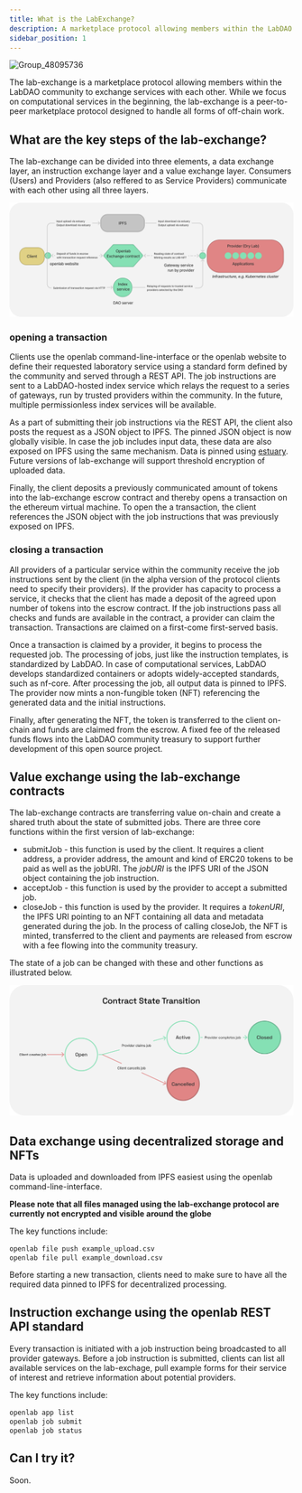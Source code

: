```yaml
---
title: What is the LabExchange?
description: A marketplace protocol allowing members within the LabDAO community to exchange services with each other.
sidebar_position: 1
---
```

![Group_48095736](https://user-images.githubusercontent.com/18559148/169604391-e8cb4e89-44f0-4aae-84fa-c639b2c647ab.png)

The lab-exchange is a marketplace protocol allowing members within the LabDAO community to exchange services with each other. While we focus on computational services in the beginning, the lab-exchange is a peer-to-peer marketplace protocol designed to handle all forms of off-chain work. 

## What are the key steps of the lab-exchange?
The lab-exchange can be divided into three elements, a data exchange layer, an instruction exchange layer and a value exchange layer. Consumers (Users) and Providers (also reffered to as Service Providers) communicate with each other using all three layers. 

![](https://github.com/labdao/assets/blob/main/openlab_exchange/Group%203.png?raw=true)

### opening a transaction
Clients use the openlab command-line-interface or the openlab website to define their requested laboratory service using a standard form defined by the community and served through a REST API. The job instructions are sent to a LabDAO-hosted index service which relays the request to a series of gateways, run by trusted providers within the community. In the future, multiple permissionless index services will be available. 

As a part of submitting their job instructions via the REST API, the client also posts the request as a JSON object to IPFS. The pinned JSON object is now globally visible. In case the job includes input data, these data are also exposed on IPFS using the same mechanism. Data is pinned using [estuary](https://estuary.tech/). Future versions of lab-exchange will support threshold encryption of uploaded data.

Finally, the client deposits a previously communicated amount of tokens into the lab-exchange escrow contract and thereby opens a transaction on the ethereum virtual machine. To open the a transaction, the client references the JSON object with the job instructions that was previously exposed on IPFS.

### closing a transaction
All providers of a particular service within the community receive the job instructions sent by the client (in the alpha version of the protocol clients need to specify their providers). If the provider has capacity to process a service, it checks that the client has made a deposit of the agreed upon number of tokens into the escrow contract. If the job instructions pass all checks and funds are available in the contract, a provider can claim the transaction. Transactions are claimed on a first-come first-served basis.  

Once a transaction is claimed by a provider, it begins to process the requested job. The processing of jobs, just like the instruction templates, is standardized by LabDAO. In case of computational services, LabDAO develops standardized containers or adopts widely-accepted standards, such as nf-core. After processing the job, all output data is pinned to IPFS. The provider now mints a non-fungible token (NFT) referencing the generated data and the initial instructions.

Finally, after generating the NFT, the token is transferred to the client on-chain and funds are claimed from the escrow. A fixed fee of the released funds flows into the LabDAO community treasury to support further development of this open source project. 

## Value exchange using the lab-exchange contracts
The lab-exchange contracts are transferring value on-chain and create a shared truth about the state of submitted jobs. There are three core functions within the first version of lab-exchange: 

* submitJob - this function is used by the client. It requires a client address, a provider address, the amount and kind of ERC20 tokens to be paid as well as the jobURI. The *jobURI* is the IPFS URI of the JSON object containing the job instruction.
* acceptJob - this function is used by the provider to accept a submitted job. 
* closeJob - this function is used by the provider. It requires a *tokenURI*, the IPFS URI pointing to an NFT containing all data and metadata generated during the job. In the process of calling closeJob, the NFT is minted, transferred to the client and payments are released from escrow with a fee flowing into the community treasury.

The state of a job can be changed with these and other functions as illustrated below.

![lab-exchange_state](https://github.com/labdao/assets/blob/main/openlab_exchange/state_transition.png?raw=true)

## Data exchange using decentralized storage and NFTs
Data is uploaded and downloaded from IPFS easiest using the openlab command-line-interface. 

**Please note that all files managed using the lab-exchange protocol are currently not encrypted and visible around the globe**

The key functions include: 
```
openlab file push example_upload.csv
openlab file pull example_download.csv
```
Before starting a new transaction, clients need to make sure to have all the required data pinned to IPFS for decentralized processing.

## Instruction exchange using the openlab REST API standard
Every transaction is initiated with a job instruction being broadcasted to all provider gateways.
Before a job instruction is submitted, clients can list all available services on the lab-exchage, pull example forms for their service of interest and retrieve information about potential providers.

The key functions include: 
```
openlab app list 
openlab job submit
openlab job status
```

## Can I try it? 
Soon.
